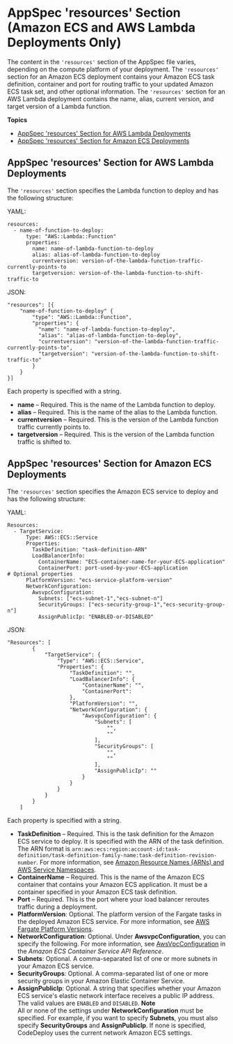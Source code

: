 # AppSpec 'resources' Section \(Amazon ECS and AWS Lambda Deployments Only\)<a name="reference-appspec-file-structure-resources"></a>

 The content in the `'resources'` section of the AppSpec file varies, depending on the compute platform of your deployment\. The `'resources'` section for an Amazon ECS deployment contains your Amazon ECS task definition, container and port for routing traffic to your updated Amazon ECS task set, and other optional information\. The `'resources'` section for an AWS Lambda deployment contains the name, alias, current version, and target version of a Lambda function\. 

**Topics**
+ [AppSpec 'resources' Section for AWS Lambda Deployments](#reference-appspec-file-structure-resources-lambda)
+ [AppSpec 'resources' Section for Amazon ECS Deployments](#reference-appspec-file-structure-resources-ecs)

## AppSpec 'resources' Section for AWS Lambda Deployments<a name="reference-appspec-file-structure-resources-lambda"></a>

The `'resources'` section specifies the Lambda function to deploy and has the following structure:

YAML:

```
resources:
  - name-of-function-to-deploy:
      type: "AWS::Lambda::Function"
      properties:
        name: name-of-lambda-function-to-deploy
        alias: alias-of-lambda-function-to-deploy
        currentversion: version-of-the-lambda-function-traffic-currently-points-to
        targetversion: version-of-the-lambda-function-to-shift-traffic-to
```

JSON:

```
"resources": [{
    "name-of-function-to-deploy" {
        "type": "AWS::Lambda::Function",
        "properties": {
          "name": "name-of-lambda-function-to-deploy",
          "alias": "alias-of-lambda-function-to-deploy",
          "currentversion": "version-of-the-lambda-function-traffic-currently-points-to",
          "targetversion": "version-of-the-lambda-function-to-shift-traffic-to"
        }
    }
}]
```

Each property is specified with a string\. 
+ **name** – Required\. This is the name of the Lambda function to deploy\.
+ **alias** – Required\. This is the name of the alias to the Lambda function\.
+ **currentversion** – Required\. This is the version of the Lambda function traffic currently points to\.
+ **targetversion** – Required\. This is the version of the Lambda function traffic is shifted to\.

## AppSpec 'resources' Section for Amazon ECS Deployments<a name="reference-appspec-file-structure-resources-ecs"></a>

 The `'resources'` section specifies the Amazon ECS service to deploy and has the following structure: 

YAML:

```
Resources:
  - TargetService:
      Type: AWS::ECS::Service
      Properties:
        TaskDefinition: "task-definition-ARN"
        LoadBalancerInfo: 
          ContainerName: "ECS-container-name-for-your-ECS-application" 
          ContainerPort: port-used-by-your-ECS-application
# Optional properties
      PlatformVersion: "ecs-service-platform-version"
      NetworkConfiguration:
        AwsvpcConfiguration:
          Subnets: ["ecs-subnet-1","ecs-subnet-n"] 
          SecurityGroups: ["ecs-security-group-1","ecs-security-group-n"] 
          AssignPublicIp: "ENABLED-or-DISABLED"
```

JSON:

```
"Resources": [
		{
			"TargetService": {
				"Type": "AWS::ECS::Service",
				"Properties": {
					"TaskDefinition": "",
					"LoadBalancerInfo": {
						"ContainerName": "",
						"ContainerPort": 
					},
					"PlatformVersion": "",
					"NetworkConfiguration": {
						"AwsvpcConfiguration": {
							"Subnets": [
								"",
								""
							],
							"SecurityGroups": [
								"",
								""
							],
							"AssignPublicIp": ""
						}
					}
				}				
			}
		}
	]
```

Each property is specified with a string\. 
+ **TaskDefinition** – Required\. This is the task definition for the Amazon ECS service to deploy\. It is specified with the ARN of the task definition\. The ARN format is `arn:aws:ecs:region:account-id:task-definition/task-definition-family-name:task-definition-revision-number`\. For more information, see [Amazon Resource Names \(ARNs\) and AWS Service Namespaces](https://docs.aws.amazon.com/general/latest/gr/aws-arns-and-namespaces.html)\.
+ **ContainerName** – Required\. This is the name of the Amazon ECS container that contains your Amazon ECS application\. It must be a container specified in your Amazon ECS task definition\.
+ **Port** – Required\. This is the port where your load balancer reroutes traffic during a deployment\.
+ **PlatformVersion**: Optional\. The platform version of the Fargate tasks in the deployed Amazon ECS service\. For more information, see [AWS Fargate Platform Versions](https://docs.aws.amazon.com/AmazonECS/latest/developerguide/platform_versions.html)\.
+  **NetworkConfiguration**: Optional\. Under **AwsvpcConfiguration**, you can specify the following\. For more information, see [AwsVpcConfiguration](https://docs.aws.amazon.com/AmazonECS/latest/APIReference/API_AwsVpcConfiguration.html) in the *Amazon ECS Container Service API Reference*\. 
  + **Subnets**: Optional\. A comma\-separated list of one or more subnets in your Amazon ECS service\.
  + **SecurityGroups**: Optional\. A comma\-separated list of one or more security groups in your Amazon Elastic Container Service\.
  + **AssignPublicIp**: Optional\. A string that specifies whether your Amazon ECS service's elastic network interface receives a public IP address\. The valid values are `ENABLED` and `DISABLED`\.
**Note**  
 All or none of the settings under **NetworkConfiguration** must be specified\. For example, if you want to specify **Subnets**, you must also specify **SecurityGroups** and **AssignPublicIp**\. If none is specified, CodeDeploy uses the current network Amazon ECS settings\. 